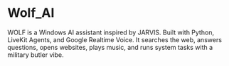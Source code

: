 # Wolf_AI
WOLF is a Windows AI assistant inspired by JARVIS. Built with Python, LiveKit Agents, and Google Realtime Voice. It searches the web, answers questions, opens websites, plays music, and runs system tasks with a military butler vibe.
